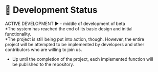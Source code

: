 
# 💬 Development Status
 ACTIVE DEVELOPMENT ▶️ - middle of development of beta  <br>
*The system has reached the end of its basic design and initial functionality. <br>
*The project is still being put into action, though. However, the entire project will be attempted to be implemented by developers and other contributors who are willing to join us.  <br>
* Up until the completion of the project, each implemented function will be published to the repository. <br>
